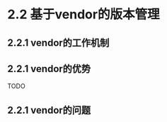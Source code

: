 # 2.2 基于vendor的版本管理

## 2.2.1 vendor的工作机制

## 2.2.1 vendor的优势

TODO

## 2.2.1 vendor的问题

<!--
vendor是闭环的，无法和外界交换包定义的数据类型
-->

<!--
go接管了编译和链接工作
但是无法区分不同的版本
-->